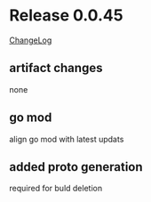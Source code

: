 # Release 0.0.45

[ChangeLog](https://github.com/sdcio/config-server/releases)

## artifact changes

none

## go mod 

align go mod with latest updats

## added proto generation

required for buld deletion

